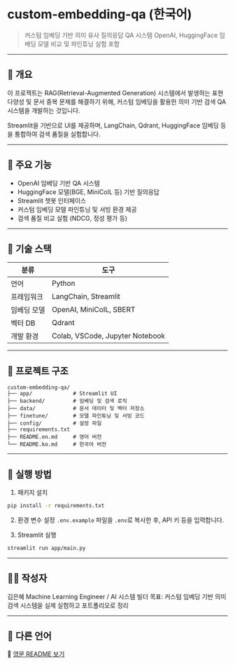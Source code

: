 # custom-embedding-qa (한국어)

> 커스텀 임베딩 기반 의미 유사 질의응답 QA 시스템
> OpenAI, HuggingFace 임베딩 모델 비교 및 파인튜닝 실험 포함

---

## 📌 개요

이 프로젝트는 RAG(Retrieval-Augmented Generation) 시스템에서 발생하는 표현 다양성 및 문서 중복 문제를 해결하기 위해, 커스텀 임베딩을 활용한 의미 기반 검색 QA 시스템을 개발하는 것입니다.

Streamlit을 기반으로 UI를 제공하며, LangChain, Qdrant, HuggingFace 임베딩 등을 통합하여 검색 품질을 실험합니다.

---

## 🤩 주요 기능

* OpenAI 임베딩 기반 QA 시스템
* HuggingFace 모델(BGE, MiniCoIL 등) 기반 질의응답
* Streamlit 챗봇 인터페이스
* 커스텀 임베딩 모델 파인튜닝 및 서빙 환경 제공
* 검색 품질 비교 실험 (NDCG, 정성 평가 등)

---

## 💪 기술 스택

| 분류     | 도구                              |
| ------ | ------------------------------- |
| 언어     | Python                          |
| 프레임워크  | LangChain, Streamlit            |
| 임베딩 모델 | OpenAI, MiniCoIL, SBERT         |
| 벡터 DB  | Qdrant                          |
| 개발 환경  | Colab, VSCode, Jupyter Notebook |

---

## 📁 프로젝트 구조

```
custom-embedding-qa/
├── app/             # Streamlit UI
├── backend/         # 임베딩 및 검색 로직
├── data/            # 문서 데이터 및 벡터 저장소
├── finetune/        # 모델 파인튜닝 및 서빙 코드
├── config/          # 설정 파일
├── requirements.txt
├── README.en.md     # 영어 버전
└── README.ko.md     # 한국어 버전
```

---

## 🚀 실행 방법

1. 패키지 설치

```bash
pip install -r requirements.txt
```

2. 환경 변수 설정
   `.env.example` 파일을 `.env`로 복사한 후, API 키 등을 입력합니다.

3. Streamlit 실행

```bash
streamlit run app/main.py
```

---

## 👩‍💻 작성자

김은혜
Machine Learning Engineer / AI 시스템 빌더
목표: 커스텀 임베딩 기반 의미 검색 시스템을 실제 실험하고 포트폴리오로 정리

---

## 📘 다른 언어

📘 [영문 README 보기](README.en.md)
